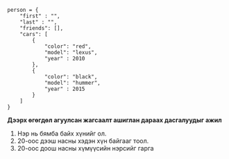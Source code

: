 ```
person = {
    "first" : "",
    "last" : "",
    "friends": [],
    "cars": [
        {
            "color": "red",
            "model": "lexus",
            "year" : 2010
        },
        {
            "color": "black",
            "model": "hummer",
            "year" : 2015
        }
    ]
}
```
**Дээрх өгөгдөл агуулсан жагсаалт ашиглан дараах дасгалуудыг ажил**
1. Нэр нь бямба байх хүнийг ол.
2. 20-оос дээш насны хэдэн хүн байгааг тоол.
3. 20-оос доош насны хүмүүсийн нэрсийг гарга
